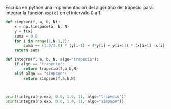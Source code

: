 Escriba en python una implementación del algoritmo del trapecio para integrar
la función `exp(x)` en el intervalo 0 a 1.

```python
def simpson(f, a, b, N):
    x = np.linspace(a, b, N)
    y = f(x)
    suma = 0.0
    for i in range(1,N-1,2):
        suma += (1.0/3.0) * (y[i-1] + 4*y[i] + y[i+1]) * (x[i+1] -x[i])
    return suma

def integra(f, a, b, N, algo="trapecio"):
    if algo == "trapecio":
        return trapecio(f,a,b,N)
    elif algo == "simpson":
        return simpson(f,a,b,N)
    
    

print(integra(np.exp, 0.0, 1.0, 11, algo="trapecio"))
print(integra(np.exp, 0.0, 1.0, 11, algo="simpson"))
```


